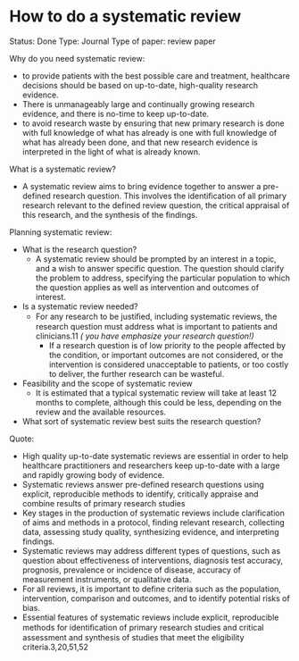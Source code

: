 # How to do a systematic review

Status: Done
Type: Journal
Type of paper: review paper

Why do you need systematic review:

- to provide patients with the best possible care and treatment, healthcare decisions should be based on up-to-date, high-quality research evidence.
- There is unmanageably large and continually growing  research evidence, and there is no-time to keep up-to-date.
- to avoid research waste by  ensuring that new primary research is done with full knowledge of what has already is one with full knowledge of what has already been done, and that new research evidence is interpreted in the light of what is already known.

What is a systematic review?

- A systematic review aims to bring evidence together to answer a pre-defined research question. This involves the identification of all primary research relevant to the defined review question, the critical appraisal of this research, and the synthesis of the findings.

Planning systematic review:

- What is the research question?
    - A systematic review should be prompted by an interest in a topic, and a wish to answer specific question. The question should clarify the problem to address, specifying the particular population to which the question applies as well as intervention and outcomes of interest.
- Is a systematic review needed?
    - For any research to be justiﬁed, including systematic reviews, the research question must address what is important to patients and clinicians.11 *( you have emphasize your research question!)*
        - If a research question is of low priority to the people affected by the condition, or important outcomes are not considered, or the intervention is considered unacceptable to patients, or too costly to deliver, the further research can be wasteful.
- Feasibility and the scope of  systematic review
    - It is estimated that a typical systematic review will take at least 12 months to complete, although this could be less, depending on the review and the available resources.
- What sort of systematic review best suits the research question?

Quote:

- High quality up-to-date systematic reviews are essential in order to help healthcare practitioners and researchers keep up-to-date with a large and rapidly growing body of evidence.
- Systematic reviews answer pre-defined research questions using explicit, reproducible methods to identify, critically appraise and combine results of primary research studies
- Key stages in the production of systematic reviews include clarification of aims and methods in a protocol, finding relevant research, collecting data, assessing study quality, synthesizing evidence, and interpreting findings.
- Systematic reviews may address different types of questions, such as question about effectiveness of interventions, diagnosis test accuracy, prognosis, prevalence or incidence of disease, accuracy of measurement instruments, or qualitative data.
- For all reviews, it is important to define criteria such as the population, intervention, comparison and outcomes, and to identify potential risks of bias.
- Essential features of systematic reviews include explicit, reproducible methods for identiﬁcation of primary research studies and critical assessment and synthesis of studies that meet the eligibility criteria.3,20,51,52
